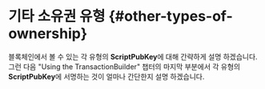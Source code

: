 # 기타 소유권 유형 {#other-types-of-ownership}

블록체인에서 볼 수 있는 각 유형의 **ScriptPubKey**에 대해 간략하게 설명 하겠습니다.
그런 다음 "Using the TransactionBuilder" 챕터의 마지막 부분에서 각 유형의 **ScriptPubKey**에 서명하는 것이 얼마나 간단한지 설명 하겠습니다.